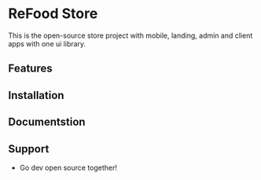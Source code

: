 # ReFood Store

This is the open-source store project with mobile, landing, admin and client apps with one ui library.

## Features

## Installation

## Documentstion

## Support

-   Go dev open source together!

